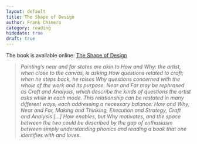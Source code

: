 ```yaml
---
layout: default
title: The Shape of Design
author: Frank Chimero
category: reading
hidedate: true
draft: true
---
```

The book is available online: [The Shape of Design](https://shapeofdesignbook.com)

> *Painting’s near and far states are akin to How and Why: the artist, when close to the canvas, is asking How questions related to craft; when he steps back, he raises Why questions concerned with the whole of the work and its purpose. Near and Far may be rephrased as Craft and Analysis, which describe the kinds of questions the artist asks while in each mode. This relationship can be restated in many different ways, each addressing a necessary balance: How and Why, Near and Far, Making and Thinking, Execution and Strategy, Craft and Analysis […] How enables, but Why motivates, and the space between the two could be described by the gap of enthusiasm between simply understanding phonics and reading a book that one identifies with and loves.*
